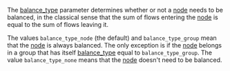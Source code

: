 The [balance\_type](@ref) parameter determines whether or not a [node](@ref) needs to be balanced,
in the classical sense that the sum of flows entering the [node](@ref) is equal to the sum of flows
leaving it.

The values `balance_type_node` (the default) and `balance_type_group` mean that the [node](@ref) is always balanced.
The only exception is if the [node](@ref) belongs in a group that has itself [balance\_type](@ref) equal to
`balance_type_group`.
The value `balance_type_none` means that the [node](@ref) doesn't need to be balanced.
